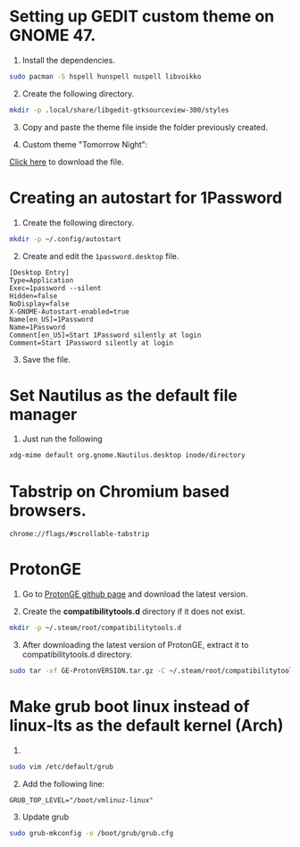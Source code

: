 # Setting up GEDIT custom theme on GNOME 47.

1. Install the dependencies.

```bash
sudo pacman -S hspell hunspell nuspell libvoikko
```
2. Create the following directory.

```bash
mkdir -p .local/share/libgedit-gtksourceview-300/styles
```

3. Copy and paste the theme file inside the folder previously created.

4. Custom theme "Tomorrow Night":

[Click here](https://github.com/eloymelo/linux-documentation/blob/main/Miscellaneous/Tomorrow-Night.xml) to download the file.

# Creating an autostart for 1Password

1. Create the following directory.

```bash
mkdir -p ~/.config/autostart
```

2. Create and edit the `1password.desktop` file.

```plaintext
[Desktop Entry]
Type=Application
Exec=1password --silent
Hidden=false
NoDisplay=false
X-GNOME-Autostart-enabled=true
Name[en_US]=1Password
Name=1Password
Comment[en_US]=Start 1Password silently at login
Comment=Start 1Password silently at login
```

3. Save the file.

# Set Nautilus as the default file manager

1. Just run the following

```bash
xdg-mime default org.gnome.Nautilus.desktop inode/directory
```
# Tabstrip on Chromium based browsers.
 
```plaintext
chrome://flags/#scrollable-tabstrip
``` 

# ProtonGE

1. Go to [ProtonGE github page](https://github.com/GloriousEggroll/proton-ge-custom) and download the latest version.

2. Create the **compatibilitytools.d** directory if it does not exist.

```bash
mkdir -p ~/.steam/root/compatibilitytools.d
```

3. After downloading the latest version of ProtonGE, extract it to compatibilitytools.d directory.

```bash
sudo tar -xf GE-ProtonVERSION.tar.gz -C ~/.steam/root/compatibilitytools.d/
```

# Make grub boot linux instead of linux-lts as the default kernel (Arch)

1. 

```bash
sudo vim /etc/default/grub
```

2. Add the following line:

```plaintext
GRUB_TOP_LEVEL="/boot/vmlinuz-linux"
```

3. Update grub

```bash
sudo grub-mkconfig -o /boot/grub/grub.cfg
```
